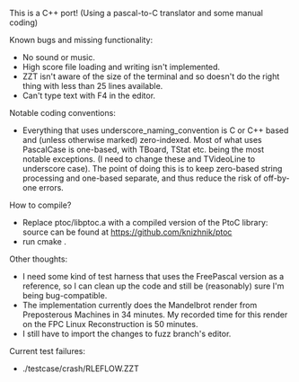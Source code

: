 This is a C++ port! (Using a pascal-to-C translator and some manual coding)

Known bugs and missing functionality:
- No sound or music.
- High score file loading and writing isn't implemented.
- ZZT isn't aware of the size of the terminal and so doesn't do the right thing with less than 25 lines available.
- Can't type text with F4 in the editor.

Notable coding conventions:
- Everything that uses underscore_naming_convention is C or C++ based and (unless otherwise marked) zero-indexed. Most of what uses PascalCase is one-based, with TBoard, TStat etc. being the most notable exceptions. (I need to change these and TVideoLine to underscore case). The point of doing this is to keep zero-based string processing and one-based separate, and thus reduce the risk of off-by-one errors.

How to compile?
- Replace ptoc/libptoc.a with a compiled version of the PtoC library: source can be found at https://github.com/knizhnik/ptoc
- run cmake .

Other thoughts:
- I need some kind of test harness that uses the FreePascal version as a reference, so I can clean up the code and still be (reasonably) sure I'm being bug-compatible.
- The implementation currently does the Mandelbrot render from Preposterous Machines in 34 minutes. My recorded time for this render on the FPC Linux Reconstruction is 50 minutes.
- I still have to import the changes to fuzz branch's editor.

Current test failures:
- ./testcase/crash/RLEFLOW.ZZT
